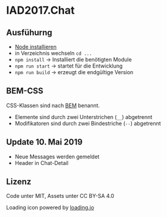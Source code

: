 # IAD2017.Chat

## Ausfühurng
* [Node installieren](https://nodejs.org/en/download/)
* in Verzeichnis wechseln `cd ...`
* `npm install` → Installiert die benötigten Module
* `npm run start` → startet für die Entwicklung
* `npm run build` → erzeugt die endgültige Version

## BEM-CSS
CSS-Klassen sind nach [BEM](https://cssguidelin.es/#bem-like-naming) benannt.
* Elemente sind durch zwei Unterstrichen (`__`) abgetrennt
* Modifikatoren sind durch zwei Bindestriche (`--`) abgetrennt


## Update 10. Mai 2019
* Neue Messages werden gemeldet
* Header in Chat-Detail


## Lizenz
Code unter MIT, Assets unter CC BY-SA 4.0

Loading icon powered by [loading.io](https://loading.io/)
